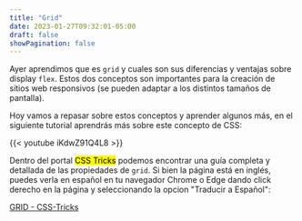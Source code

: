 ```yaml
---
title: "Grid"
date: 2023-01-27T09:32:01-05:00
draft: false
showPagination: false
---
```


Ayer aprendimos que es `grid` y cuales son sus diferencias y ventajas sobre display `flex`. Estos dos conceptos son importantes para la creación de sitios web responsivos (se pueden adaptar a los distintos tamaños de pantalla). 

Hoy vamos a repasar sobre estos conceptos y aprender algunos más, en el siguiente tutorial aprendrás más sobre este concepto de CSS:

{{< youtube iKdwZ91Q4L8 >}}

Dentro del portal <mark>CSS Tricks</mark> podemos encontrar una guía completa y detallada de las propiedades de `grid`. Si bien la página está en inglés, puedes verla en español en tu navegador Chrome o Edge dando click derecho en la página y seleccionando la opcion "Traducir a Español":

[GRID - CSS-Tricks](https://css-tricks.com/snippets/css/complete-guide-grid/)